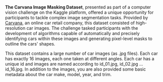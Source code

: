**The Carvana Image Masking Dataset**, presented as part of a computer vision challenge on the Kaggle platform, offered a unique opportunity for participants to tackle complex image segmentation tasks. Provided by [Carvana](https://www.carvana.com/), an online car retail company, this dataset consisted of high-resolution car images. The challenge tasked participants with the development of algorithms capable of automatically and precisely identifying cars within these images and generating pixel-level masks to outline the cars' shapes.

This dataset contains a large number of car images (as .jpg files). Each car has exactly 16 images, each one taken at different angles. Each car has a unique id and images are named according to id_01.jpg, id_02.jpg … id_16.jpg. In addition to the images, you are also provided some basic metadata about the car make, model, year, and trim.
